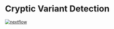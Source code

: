 Cryptic Variant Detection
=========================
[![nextflow](https://img.shields.io/badge/nextflow-%E2%89%A50.24.0-brightgreen.svg)](http://nextflow.io)

